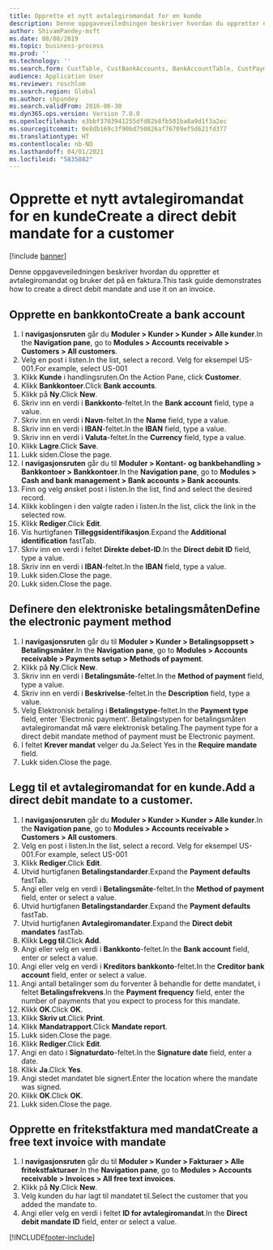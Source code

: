 ```yaml
---
title: Opprette et nytt avtalegiromandat for en kunde
description: Denne oppgaveveiledningen beskriver hvordan du oppretter et avtalegiromandat og bruker det på en faktura.
author: ShivamPandey-msft
ms.date: 08/08/2019
ms.topic: business-process
ms.prod: ''
ms.technology: ''
ms.search.form: CustTable, CustBankAccounts, BankAccountTable, CustPaymMode, CustDirectDebitMandate, BankAccountTableLookUp, SrsReportViewerForm,  LogisticsAddressCityLookup, CustFreeInvoice, CustTableLookup
audience: Application User
ms.reviewer: roschlom
ms.search.region: Global
ms.author: shpandey
ms.search.validFrom: 2016-06-30
ms.dyn365.ops.version: Version 7.0.0
ms.openlocfilehash: e3bbf3703941255dfd82b8fb501ba8a9d1f3a2ec
ms.sourcegitcommit: 0e8db169c3f90bd750826af76709ef5d621fd377
ms.translationtype: HT
ms.contentlocale: nb-NO
ms.lasthandoff: 04/01/2021
ms.locfileid: "5835082"
---
```

# <a name="create-a-direct-debit-mandate-for-a-customer"></a><span data-ttu-id="c8016-103">Opprette et nytt avtalegiromandat for en kunde</span><span class="sxs-lookup"><span data-stu-id="c8016-103">Create a direct debit mandate for a customer</span></span>

[!include [banner](../../includes/banner.md)]

<span data-ttu-id="c8016-104">Denne oppgaveveiledningen beskriver hvordan du oppretter et avtalegiromandat og bruker det på en faktura.</span><span class="sxs-lookup"><span data-stu-id="c8016-104">This task guide demonstrates how to create a direct debit mandate and use it on an invoice.</span></span>


## <a name="create-a-bank-account"></a><span data-ttu-id="c8016-105">Opprette en bankkonto</span><span class="sxs-lookup"><span data-stu-id="c8016-105">Create a bank account</span></span>
1. <span data-ttu-id="c8016-106">I **navigasjonsruten** går du **Moduler > Kunder > Kunder > Alle kunder**.</span><span class="sxs-lookup"><span data-stu-id="c8016-106">In the **Navigation pane**, go to **Modules > Accounts receivable > Customers > All customers**.</span></span>
2. <span data-ttu-id="c8016-107">Velg en post i listen.</span><span class="sxs-lookup"><span data-stu-id="c8016-107">In the list, select a record.</span></span> <span data-ttu-id="c8016-108">Velg for eksempel US-001.</span><span class="sxs-lookup"><span data-stu-id="c8016-108">For example, select US-001</span></span>
3. <span data-ttu-id="c8016-109">Klikk **Kunde** i handlingsruten.</span><span class="sxs-lookup"><span data-stu-id="c8016-109">On the Action Pane, click **Customer**.</span></span>
4. <span data-ttu-id="c8016-110">Klikk **Bankkontoer**.</span><span class="sxs-lookup"><span data-stu-id="c8016-110">Click **Bank accounts**.</span></span>
5. <span data-ttu-id="c8016-111">Klikk på **Ny**.</span><span class="sxs-lookup"><span data-stu-id="c8016-111">Click **New**.</span></span>
6. <span data-ttu-id="c8016-112">Skriv inn en verdi i **Bankkonto**-feltet.</span><span class="sxs-lookup"><span data-stu-id="c8016-112">In the **Bank account** field, type a value.</span></span>
7. <span data-ttu-id="c8016-113">Skriv inn en verdi i **Navn**-feltet.</span><span class="sxs-lookup"><span data-stu-id="c8016-113">In the **Name** field, type a value.</span></span>
8. <span data-ttu-id="c8016-114">Skriv inn en verdi i **IBAN**-feltet.</span><span class="sxs-lookup"><span data-stu-id="c8016-114">In the **IBAN** field, type a value.</span></span>
9. <span data-ttu-id="c8016-115">Skriv inn en verdi i **Valuta**-feltet.</span><span class="sxs-lookup"><span data-stu-id="c8016-115">In the **Currency** field, type a value.</span></span>
10. <span data-ttu-id="c8016-116">Klikk **Lagre**.</span><span class="sxs-lookup"><span data-stu-id="c8016-116">Click **Save**.</span></span>
11. <span data-ttu-id="c8016-117">Lukk siden.</span><span class="sxs-lookup"><span data-stu-id="c8016-117">Close the page.</span></span>
12. <span data-ttu-id="c8016-118">I **navigasjonsruten** går du til **Moduler > Kontant- og bankbehandling > Bankkontoer > Bankkontoer**.</span><span class="sxs-lookup"><span data-stu-id="c8016-118">In the **Navigation pane**, go to **Modules > Cash and bank management > Bank accounts > Bank accounts**.</span></span>
13. <span data-ttu-id="c8016-119">Finn og velg ønsket post i listen.</span><span class="sxs-lookup"><span data-stu-id="c8016-119">In the list, find and select the desired record.</span></span>
14. <span data-ttu-id="c8016-120">Klikk koblingen i den valgte raden i listen.</span><span class="sxs-lookup"><span data-stu-id="c8016-120">In the list, click the link in the selected row.</span></span>
15. <span data-ttu-id="c8016-121">Klikk **Rediger**.</span><span class="sxs-lookup"><span data-stu-id="c8016-121">Click **Edit**.</span></span>
16. <span data-ttu-id="c8016-122">Vis hurtigfanen **Tilleggsidentifikasjon**.</span><span class="sxs-lookup"><span data-stu-id="c8016-122">Expand the **Additional identification** fastTab.</span></span>
17. <span data-ttu-id="c8016-123">Skriv inn en verdi i feltet **Direkte debet-ID**.</span><span class="sxs-lookup"><span data-stu-id="c8016-123">In the **Direct debit ID** field, type a value.</span></span>
18. <span data-ttu-id="c8016-124">Skriv inn en verdi i **IBAN**-feltet.</span><span class="sxs-lookup"><span data-stu-id="c8016-124">In the **IBAN** field, type a value.</span></span>
19. <span data-ttu-id="c8016-125">Lukk siden.</span><span class="sxs-lookup"><span data-stu-id="c8016-125">Close the page.</span></span>
20. <span data-ttu-id="c8016-126">Lukk siden.</span><span class="sxs-lookup"><span data-stu-id="c8016-126">Close the page.</span></span>

## <a name="define-the-electronic-payment-method"></a><span data-ttu-id="c8016-127">Definere den elektroniske betalingsmåten</span><span class="sxs-lookup"><span data-stu-id="c8016-127">Define the electronic payment method</span></span>
1. <span data-ttu-id="c8016-128">I **navigasjonsruten** går du til **Moduler > Kunder > Betalingsoppsett > Betalingsmåter**.</span><span class="sxs-lookup"><span data-stu-id="c8016-128">In the **Navigation pane**, go to **Modules > Accounts receivable > Payments setup > Methods of payment**.</span></span>
2. <span data-ttu-id="c8016-129">Klikk på **Ny**.</span><span class="sxs-lookup"><span data-stu-id="c8016-129">Click **New**.</span></span>
3. <span data-ttu-id="c8016-130">Skriv inn en verdi i **Betalingsmåte**-feltet.</span><span class="sxs-lookup"><span data-stu-id="c8016-130">In the **Method of payment** field, type a value.</span></span>
4. <span data-ttu-id="c8016-131">Skriv inn en verdi i **Beskrivelse**-feltet.</span><span class="sxs-lookup"><span data-stu-id="c8016-131">In the **Description** field, type a value.</span></span>
5. <span data-ttu-id="c8016-132">Velg Elektronisk betaling i **Betalingstype**-feltet.</span><span class="sxs-lookup"><span data-stu-id="c8016-132">In the **Payment type** field, enter 'Electronic payment'.</span></span> <span data-ttu-id="c8016-133">Betalingstypen for betalingsmåten avtalegiromandat må være elektronisk betaling.</span><span class="sxs-lookup"><span data-stu-id="c8016-133">The payment type for a direct debit mandate method of payment must be Electronic payment.</span></span>
6. <span data-ttu-id="c8016-134">I feltet **Krever mandat** velger du Ja.</span><span class="sxs-lookup"><span data-stu-id="c8016-134">Select Yes in the **Require mandate** field.</span></span>
7. <span data-ttu-id="c8016-135">Lukk siden.</span><span class="sxs-lookup"><span data-stu-id="c8016-135">Close the page.</span></span>

## <a name="add-a-direct-debit-mandate-to-a-customer"></a><span data-ttu-id="c8016-136">Legg til et avtalegiromandat for en kunde.</span><span class="sxs-lookup"><span data-stu-id="c8016-136">Add a direct debit mandate to a customer.</span></span>
1. <span data-ttu-id="c8016-137">I **navigasjonsruten** går du **Moduler > Kunder > Kunder > Alle kunder**.</span><span class="sxs-lookup"><span data-stu-id="c8016-137">In the **Navigation pane**, go to **Modules > Accounts receivable > Customers > All customers**.</span></span>
2. <span data-ttu-id="c8016-138">Velg en post i listen.</span><span class="sxs-lookup"><span data-stu-id="c8016-138">In the list, select a record.</span></span> <span data-ttu-id="c8016-139">Velg for eksempel US-001.</span><span class="sxs-lookup"><span data-stu-id="c8016-139">For example, select US-001</span></span>
3. <span data-ttu-id="c8016-140">Klikk **Rediger**.</span><span class="sxs-lookup"><span data-stu-id="c8016-140">Click **Edit**.</span></span>
4. <span data-ttu-id="c8016-141">Utvid hurtigfanen **Betalingstandarder**.</span><span class="sxs-lookup"><span data-stu-id="c8016-141">Expand the **Payment defaults** fastTab.</span></span>
5. <span data-ttu-id="c8016-142">Angi eller velg en verdi i **Betalingsmåte**-feltet.</span><span class="sxs-lookup"><span data-stu-id="c8016-142">In the **Method of payment** field, enter or select a value.</span></span>
6. <span data-ttu-id="c8016-143">Utvid hurtigfanen **Betalingstandarder**.</span><span class="sxs-lookup"><span data-stu-id="c8016-143">Expand the **Payment defaults** fastTab.</span></span>
7. <span data-ttu-id="c8016-144">Utvid hurtigfanen **Avtalegiromandater**.</span><span class="sxs-lookup"><span data-stu-id="c8016-144">Expand the **Direct debit mandates** fastTab.</span></span>
8. <span data-ttu-id="c8016-145">Klikk **Legg til**.</span><span class="sxs-lookup"><span data-stu-id="c8016-145">Click **Add**.</span></span>
9. <span data-ttu-id="c8016-146">Angi eller velg en verdi i **Bankkonto**-feltet.</span><span class="sxs-lookup"><span data-stu-id="c8016-146">In the **Bank account** field, enter or select a value.</span></span>
10. <span data-ttu-id="c8016-147">Angi eller velg en verdi i **Kreditors bankkonto**-feltet.</span><span class="sxs-lookup"><span data-stu-id="c8016-147">In the **Creditor bank account** field, enter or select a value.</span></span>
11. <span data-ttu-id="c8016-148">Angi antall betalinger som du forventer å behandle for dette mandatet, i feltet **Betalingsfrekvens**.</span><span class="sxs-lookup"><span data-stu-id="c8016-148">In the **Payment frequency** field, enter the number of payments that you expect to process for this mandate.</span></span>
12. <span data-ttu-id="c8016-149">Klikk **OK**.</span><span class="sxs-lookup"><span data-stu-id="c8016-149">Click **OK**.</span></span>
13. <span data-ttu-id="c8016-150">Klikk **Skriv ut**.</span><span class="sxs-lookup"><span data-stu-id="c8016-150">Click **Print**.</span></span>
14. <span data-ttu-id="c8016-151">Klikk **Mandatrapport**.</span><span class="sxs-lookup"><span data-stu-id="c8016-151">Click **Mandate report**.</span></span>
15. <span data-ttu-id="c8016-152">Lukk siden.</span><span class="sxs-lookup"><span data-stu-id="c8016-152">Close the page.</span></span>
16. <span data-ttu-id="c8016-153">Klikk **Rediger**.</span><span class="sxs-lookup"><span data-stu-id="c8016-153">Click **Edit**.</span></span>
17. <span data-ttu-id="c8016-154">Angi en dato i **Signaturdato**-feltet.</span><span class="sxs-lookup"><span data-stu-id="c8016-154">In the **Signature date** field, enter a date.</span></span>
18. <span data-ttu-id="c8016-155">Klikk **Ja**.</span><span class="sxs-lookup"><span data-stu-id="c8016-155">Click **Yes**.</span></span>
19. <span data-ttu-id="c8016-156">Angi stedet mandatet ble signert.</span><span class="sxs-lookup"><span data-stu-id="c8016-156">Enter the location where the mandate was signed.</span></span>
20. <span data-ttu-id="c8016-157">Klikk **OK**.</span><span class="sxs-lookup"><span data-stu-id="c8016-157">Click **OK**.</span></span>
21. <span data-ttu-id="c8016-158">Lukk siden.</span><span class="sxs-lookup"><span data-stu-id="c8016-158">Close the page.</span></span>

## <a name="create-a-free-text-invoice-with-mandate"></a><span data-ttu-id="c8016-159">Opprette en fritekstfaktura med mandat</span><span class="sxs-lookup"><span data-stu-id="c8016-159">Create a free text invoice with mandate</span></span>
1. <span data-ttu-id="c8016-160">I **navigasjonsruten** går du til **Moduler > Kunder > Fakturaer > Alle fritekstfakturaer**.</span><span class="sxs-lookup"><span data-stu-id="c8016-160">In the **Navigation pane**, go to **Modules > Accounts receivable > Invoices > All free text invoices**.</span></span>
2. <span data-ttu-id="c8016-161">Klikk på **Ny**.</span><span class="sxs-lookup"><span data-stu-id="c8016-161">Click **New**.</span></span>
3. <span data-ttu-id="c8016-162">Velg kunden du har lagt til mandatet til.</span><span class="sxs-lookup"><span data-stu-id="c8016-162">Select the customer that you added the mandate to.</span></span>
4. <span data-ttu-id="c8016-163">Angi eller velg en verdi i feltet **ID for avtalegiromandat**.</span><span class="sxs-lookup"><span data-stu-id="c8016-163">In the **Direct debit mandate ID** field, enter or select a value.</span></span>



[!INCLUDE[footer-include](../../../includes/footer-banner.md)]